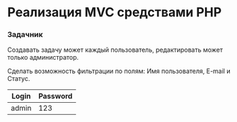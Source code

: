 # Реализация MVC средствами PHP

### Задачник

Создавать задачу может каждый пользователь,
редактировать может только администратор.

Сделать возможность фильтрации по полям:
Имя пользователя, E-mail и Статус.


| Login | Password |
| ------ | ------ |
| admin | 123 |